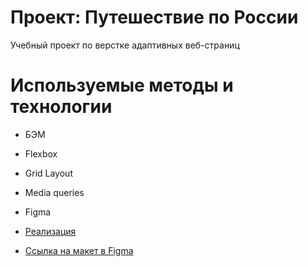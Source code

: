# Проект: Путешествие по России
Учебный проект по верстке адаптивных веб-страниц

# Используемые методы и технологии
* БЭМ
* Flexbox
* Grid Layout
* Media queries
* Figma

* [Реализация](https://hlopoq.github.io/russian-travel/)

* [Ссылка на макет в Figma](https://www.figma.com/file/5S2WSbEFL6awjVWJ0NWL8Q/Sprint-3_-Russia-_-desktop-mobile?node-id=28503%3A0)

